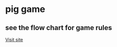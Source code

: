 # pig game
## see the flow chart for game rules

[Visit site](https://lashademurashvili.github.io/pig-game/)
